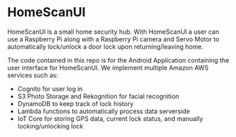 # HomeScanUI

HomeScanUI is a small home security hub. With HomeScanUI a user can use a Raspberry Pi along with a Raspberry Pi camera and Servo Motor to automatically lock/unlock a door lock upon returning/leaving home.

The code contained in this repo is for the Android Application containing the user interface for HomeScanUI. We implement multiple Amazon AWS services such as:
- Cognito for user log in
- S3 Photo Storage and Rekognition for facial recognition
- DynamoDB to keep track of lock history
- Lambda functions to automatically process data serverside
- IoT Core for storing GPS data, current lock status, and manually locking/unlocking lock
